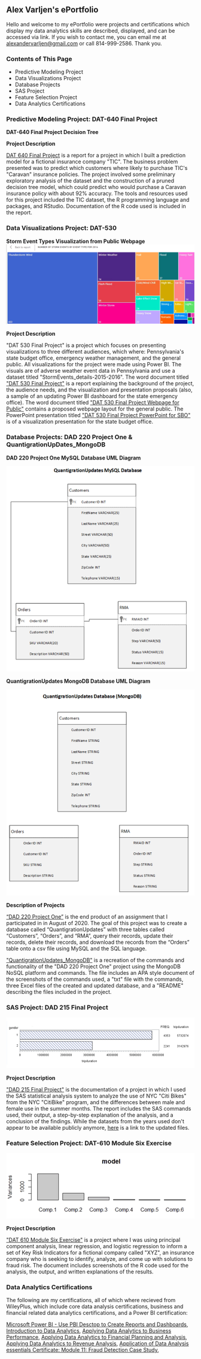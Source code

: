 ## Alex Varljen's ePortfolio

Hello and welcome to my ePortfolio were projects and certifications which display my data analytics skills are described, displayed, and can be accessed via link. If you wish to contact me, you can email me at alexandervarljen@gmail.com or call 814-999-2586. Thank you.

### Contents of This Page

   - Predictive Modeling Project
   - Data Visualizations Project
   - Database Projects
   - SAS Project
   - Feature Selection Project
   - Data Analytics Certifications

### Predictive Modeling Project: DAT-640 Final Project

**DAT-640 Final Project Decision Tree**


**Project Description**

[DAT 640 Final Project](https://docs.google.com/document/d/1MaaLNNyBRTXur2B3V0e1s8Pz4Rw5QLnk/edit?usp=sharing&ouid=105763848355793464629&rtpof=true&sd=true) is a report for a project in which I built a prediction model for a fictional insurance company "TIC". The business problem presented was to predict which customers where likely to purchase TIC's "Caravan" insurance policies. The project involved some preliminary exploratory analysis of the dataset and the construction of a pruned decision tree model, which could predict who would purchase a Caravan insurance policy with about 92% accuracy. The tools and resources used for this project included the TIC dataset, the R programming language and packages, and RStudio. Documentation of the R code used is included in the report.

### Data Visualizations Project: DAT-530

**Storm Event Types Visualization from Public Webpage**
![Storm Event Types Visualization](https://github.com/alexander-varljen/alexander-varljen.github.io/blob/main/docs/assets/DAT-530%20Storm%20Event%20Types%20Visualization.png)

**Project Description**

"DAT 530 Final Project" is a project which focuses on presenting visualizations to three different audiences, which where: Pennsylvania's state budget office, emergency weather management, and the general public. All visualizations for the project were made using Power BI. The visuals are of adverse weather event data in Pennsylvania and use a dataset titled "StormEvents_details-2015-2016". The word document titled ["DAT 530 Final Project"](https://docs.google.com/document/d/1M9AtdhyY8XFOhr57x_KXTQi49rE7znyI/edit?usp=drive_link&ouid=105763848355793464629&rtpof=true&sd=true) is a report explaining the background of the project, the audience needs, and the visualization and presentation proposals (also, a sample of an updating Power BI dashboard for the state emergency office). The word document titled ["DAT 530 Final Project Webpage for Public"](https://docs.google.com/document/d/1Sn0kHfXEoTKZ42QIJts61XkAQ4VuOLCs/edit?usp=drive_link&ouid=105763848355793464629&rtpof=true&sd=true) contains a proposed webpage layout for the general public. The PowerPoint presentation titled ["DAT 530 Final Project PowerPoint for SBO"](https://docs.google.com/document/d/1r0OD_9OLRmNysAlGDiCOVeTzcKG1i4xi/edit?usp=drive_link&ouid=105763848355793464629&rtpof=true&sd=true) is of a visualization presentation for the state budget office.

### Database Projects: DAD 220 Project One & QuantigrationUpDates_MongoDB

**DAD 220 Project One MySQL Database UML Diagram**

![Image](https://github.com/alexander-varljen/alexander-varljen.github.io/blob/main/artifactthreemysqldiagram.png)

**QuantigrationUpdates MongoDB Database UML Diagram**

![Image](https://github.com/alexander-varljen/alexander-varljen.github.io/blob/main/artifactthreemongodbdiagram.png)

**Description of Projects**

[“DAD 220 Project One”](https://docs.google.com/document/d/1CoFVIrW8W55dp7rVdbAJmk7R1G8_UBHw/edit?usp=drive_link&ouid=105763848355793464629&rtpof=true&sd=true) is the end product of an assignment that I participated in in August of 2020. The goal of this project was to create a database called “QuantigrationUpdates” with three tables called “Customers”, “Orders”, and “RMA”, query their records, update their records, delete their records, and download the records from the “Orders” table onto a csv file using MySQL and the SQL language.

["QuantigrationUpdates_MongoDB"](https://drive.google.com/file/d/1_g7TenC9WLaE54hyAG3cTDpikewiYOjs/view?usp=drive_link) is a recreation of the commands and functionality of the "DAD 220 Project One" project using the MongoDB NoSQL platform and commands. The file includes an APA style document of the screenshots of the commands used, a "txt" file with the commands, three Excel files of the created and updated database, and a "README" describing the files included in the project.

### SAS Project: DAD 215 Final Project

![Image](https://github.com/alexander-varljen/alexander-varljen.github.io/blob/main/DAD%20215%20Visualization.png)

**Project Description**

["DAD 215 Final Project"](https://docs.google.com/document/d/16vteX_fJi3EoGVRfYjCMuJ8fL2PNqT44/edit?usp=drive_link&ouid=105763848355793464629&rtpof=true&sd=true) is the documentation of a project in which I used the SAS statistical analysis system to analyze the use of NYC "Citi Bikes" from the NYC "CitiBike" program, and the differences between male and female use in the summer months. The report includes the SAS commands used, their output, a step-by-step explanation of the analysis, and a conclusion of the findings. While the datasets from the years used don't appear to be available publicly anymore, [here](https://s3.amazonaws.com/tripdata/index.html) is a link to the updated files.

### Feature Selection Project: DAT-610 Module Six Exercise

![Image](https://github.com/alexander-varljen/alexander-varljen.github.io/blob/main/DAT-610%20Module%20Six%20Exercise%20Visual.png)

**Project Description**

["DAT 610 Module Six Exercise"](https://docs.google.com/document/d/1PH8iGJLJV5LZNxqSB2pwS9qP1F6hgq0M/edit?usp=drive_link&ouid=105763848355793464629&rtpof=true&sd=true) is a project where I was using principal component analysis, linear regression, and logistic regression to inform a set of Key Risk Indicators for a fictional company called "XYZ", an insurance company who is seeking to identify, analyze, and come up with solutions to fraud risk. The document includes screenshots of the R code used for the analysis, the output, and written explanations of the results.

### Data Analytics Certifications

The following are my certifications, all of which where recieved from WileyPlus, which include core data analysis certifications, business and financial related data analytics certifications, and a Power BI certification:

[Microsoft Power BI - Use PBI Desctop to Create Reports and Dashboards](https://drive.google.com/file/d/1i1p6TQz99nJaLw9eTAST3YC40r-RlFcf/view?usp=drive_link),
[Introduction to Data Analytics](https://drive.google.com/file/d/1rwKX6lKTKfK1AXSmEOilkTVTHBMmAjCT/view?usp=drive_link),
[Applying Data Analytics to Business Performance](https://drive.google.com/file/d/1h-4sGf1x58YwjREDVxji95bNkKvz0vVO/view?usp=drive_link),
[Applying Data Analytics to Financial Planning and Analysis](https://drive.google.com/file/d/1A0I-2dHDYjEJwQl8cwKpbwR67CuTtuVL/view?usp=drive_link),
[Applying Data Analytics to Revenue Analysis](https://drive.google.com/file/d/1KMkqQQ7YTVSCWfTjFlmozd0QNMblJ0ux/view?usp=drive_link),
[Application of Data Analysis essentials Certificate: Module 11: Fraud Detection Case Study](https://drive.google.com/file/d/1xsWsWoIRJs9yk8GqLRCICxlAffg9ysL_/view?usp=drive_link),

